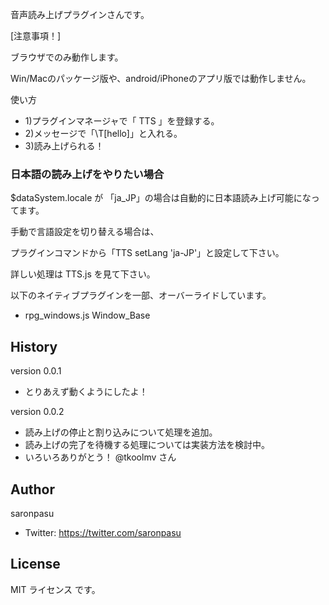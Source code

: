 音声読み上げプラグインさんです。

[注意事項！]

ブラウザでのみ動作します。

Win/Macのパッケージ版や、android/iPhoneのアプリ版では動作しません。


使い方

 - 1)プラグインマネージャで「 TTS 」を登録する。
 - 2)メッセージで「\T[hello]」と入れる。
 - 3)読み上げられる！

### 日本語の読み上げをやりたい場合

$dataSystem.locale が 「ja_JP」の場合は自動的に日本語読み上げ可能になってます。

手動で言語設定を切り替える場合は、

プラグインコマンドから「TTS setLang 'ja-JP'」と設定して下さい。



詳しい処理は TTS.js を見て下さい。



以下のネイティブプラグインを一部、オーバーライドしています。
- rpg_windows.js Window_Base

## History
version 0.0.1
- とりあえず動くようにしたよ！

version 0.0.2
- 読み上げの停止と割り込みについて処理を追加。
- 読み上げの完了を待機する処理については実装方法を検討中。
- いろいろありがとう！ @tkoolmv さん

## Author
saronpasu

- Twitter: https://twitter.com/saronpasu

## License
MIT ライセンス です。

